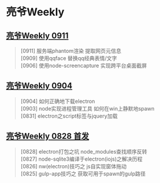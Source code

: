 # 亮爷Weekly

## [亮爷Weekly 0911](150911.md)

> [0911] 服务端phantom渲染 提取网页元信息  
[0909] 使用qqface 替换qq经典表情/文字  
[0906] 使用node-screencapture 实现跨平台桌面截屏

## [亮爷Weekly 0904](150904.md)

> [0904] 如何正确地下载electron  
[0903] node实现进程管理工具 如何在win上静默地spawn  
[0831] electron之script标签与jquery加载

## [亮爷Weekly 0828 首发](150828.md)

> [0828] electron打包之坑 node_modules查找顺序反转  
[0827] node-sqlite3编译于electron(iojs)之解决历程  
[0826] nw(electron)技巧之 js自实现窗体拖动  
[0825] gulp-app技巧之 获取可用于spawn的gulp路径
